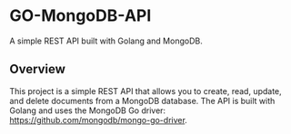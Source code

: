 # GO-MongoDB-API
A simple REST API built with Golang and MongoDB.

## Overview
This project is a simple REST API that allows you to create, read, update, and delete documents from a MongoDB database. The API is built with Golang and uses the MongoDB Go driver: https://github.com/mongodb/mongo-go-driver.
